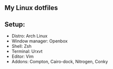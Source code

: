 My Linux dotfiles
------------------------

Setup:
------
* Distro: Arch Linux
* Window manager: Openbox
* Shell: Zsh
* Terminal: Urxvt
* Editor: Vim
* Addons: Compton, Cairo-dock, Nitrogen, Conky
